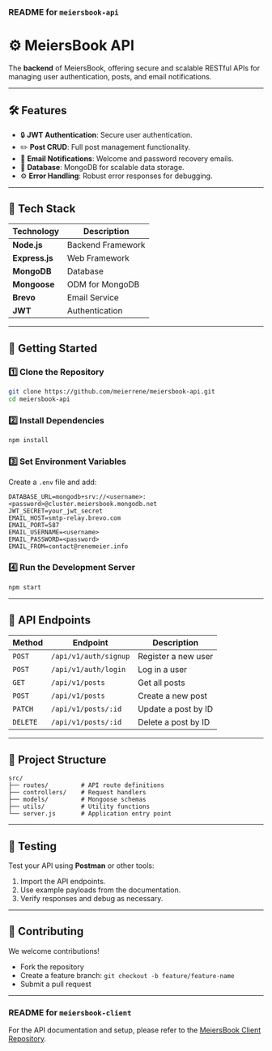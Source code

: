 ### **README for `meiersbook-api`**

# ⚙️ **MeiersBook API**

The **backend** of MeiersBook, offering secure and scalable RESTful APIs for managing user authentication, posts, and email notifications.

---

## 🛠️ **Features**

- 🔒 **JWT Authentication**: Secure user authentication.
- ✏️ **Post CRUD**: Full post management functionality.
- 📧 **Email Notifications**: Welcome and password recovery emails.
- 🚤️ **Database**: MongoDB for scalable data storage.
- ⚙️ **Error Handling**: Robust error responses for debugging.

---

## 🧪 **Tech Stack**

| **Technology** | **Description**   |
| -------------- | ----------------- |
| **Node.js**    | Backend Framework |
| **Express.js** | Web Framework     |
| **MongoDB**    | Database          |
| **Mongoose**   | ODM for MongoDB   |
| **Brevo**      | Email Service     |
| **JWT**        | Authentication    |

---

## 🚀 **Getting Started**

### **1️⃣ Clone the Repository**

```bash
git clone https://github.com/meierrene/meiersbook-api.git
cd meiersbook-api
```

### **2️⃣ Install Dependencies**

```bash
npm install
```

### **3️⃣ Set Environment Variables**

Create a `.env` file and add:

```env
DATABASE_URL=mongodb+srv://<username>:<password>@cluster.meiersbook.mongodb.net
JWT_SECRET=your_jwt_secret
EMAIL_HOST=smtp-relay.brevo.com
EMAIL_PORT=587
EMAIL_USERNAME=<username>
EMAIL_PASSWORD=<password>
EMAIL_FROM=contact@renemeier.info
```

### **4️⃣ Run the Development Server**

```bash
npm start
```

---

## 📁 **API Endpoints**

| **Method** | **Endpoint**          | **Description**     |
| ---------- | --------------------- | ------------------- |
| `POST`     | `/api/v1/auth/signup` | Register a new user |
| `POST`     | `/api/v1/auth/login`  | Log in a user       |
| `GET`      | `/api/v1/posts`       | Get all posts       |
| `POST`     | `/api/v1/posts`       | Create a new post   |
| `PATCH`    | `/api/v1/posts/:id`   | Update a post by ID |
| `DELETE`   | `/api/v1/posts/:id`   | Delete a post by ID |

---

## 📁 **Project Structure**

```plaintext
src/
├── routes/         # API route definitions
├── controllers/    # Request handlers
├── models/         # Mongoose schemas
├── utils/          # Utility functions
└── server.js       # Application entry point
```

---

## 🧥 **Testing**

Test your API using **Postman** or other tools:

1. Import the API endpoints.
2. Use example payloads from the documentation.
3. Verify responses and debug as necessary.

---

## 🧥 **Contributing**

We welcome contributions!

- Fork the repository
- Create a feature branch: `git checkout -b feature/feature-name`
- Submit a pull request

---

### **README for `meiersbook-client`**

For the API documentation and setup, please refer to the [MeiersBook Client Repository](https://github.com/meierrene/meiersbook-client).


